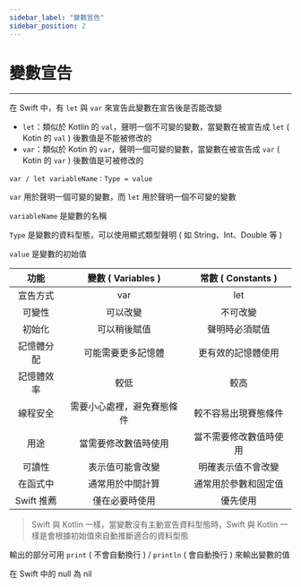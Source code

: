 ```yaml
---
sidebar_label: "變數宣告"
sidebar_position: 2
---
```


# 變數宣告

---

在 Swift 中，有 `let` 與 `var` 來宣告此變數在宣告後是否能改變
* `let`：類似於 Kotlin 的 `val`，聲明一個不可變的變數，當變數在被宣告成 `let` ( Kotin 的 `val` ) 後數值是不能被修改的
* `var`：類似於 Kotin 的 `var`，聲明一個可變的變數，當變數在被宣告成 `var` ( Kotin 的 `var` ) 後數值是可被修改的

`var / let variableName：Type = value`

`var` 用於聲明一個可變的變數，而 `let` 用於聲明一個不可變的變數

`variableName` 是變數的名稱

`Type` 是變數的資料型態，可以使用顯式類型聲明 ( 如 String、Int、Double 等 ) 

`value` 是變數的初始值

| 功能 | 變數 ( Variables ) | 常數 ( Constants ) |
|:---:|:---:|:---:|
| 宣告方式 | var | let |
| 可變性 | 可以改變 | 不可改變 |
| 初始化 | 可以稍後賦值 | 聲明時必須賦值 |
| 記憶體分配 | 可能需要更多記憶體 | 更有效的記憶體使用 |
| 記憶體效率 | 較低 | 較高 |
| 線程安全 | 需要小心處裡，避免賽態條件 | 較不容易出現賽態條件 |
| 用途 | 當需要修改數值時使用 | 當不需要修改數值時使用 |
| 可讀性 | 表示值可能會改變 | 明確表示值不會改變 |
| 在函式中 | 通常用於中間計算 | 通常用於參數和固定值 |
| Swift 推薦 | 僅在必要時使用 | 優先使用 |

> Swift 與 Kotlin 一樣，當變數沒有主動宣告資料型態時，Swift 與 Kotlin 一樣是會根據初始值來自動推斷適合的資料型態

輸出的部分可用 `print` ( 不會自動換行 ) / `println` ( 會自動換行 ) 來輸出變數的值

在 Swift 中的 null 為 nil